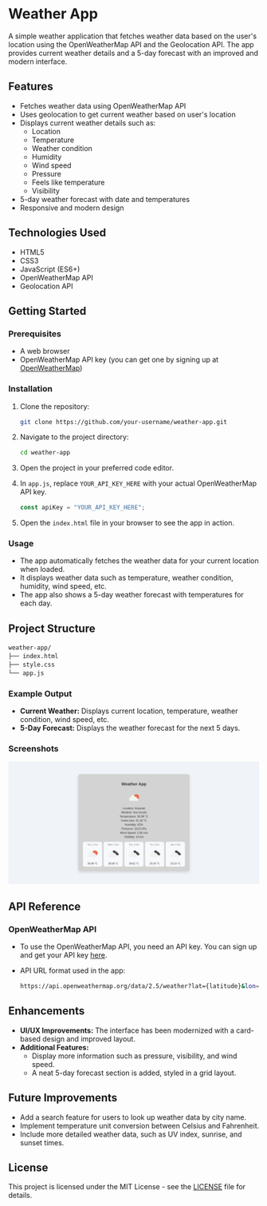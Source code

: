 # Weather App

A simple weather application that fetches weather data based on the user's location using the OpenWeatherMap API and the Geolocation API. The app provides current weather details and a 5-day forecast with an improved and modern interface.

## Features
- Fetches weather data using OpenWeatherMap API
- Uses geolocation to get current weather based on user's location
- Displays current weather details such as:
  - Location
  - Temperature
  - Weather condition
  - Humidity
  - Wind speed
  - Pressure
  - Feels like temperature
  - Visibility
- 5-day weather forecast with date and temperatures
- Responsive and modern design

## Technologies Used

- HTML5
- CSS3
- JavaScript (ES6+)
- OpenWeatherMap API
- Geolocation API

## Getting Started

### Prerequisites

- A web browser
- OpenWeatherMap API key (you can get one by signing up at [OpenWeatherMap](https://home.openweathermap.org/users/sign_up))

### Installation

1. Clone the repository:

    ```bash
    git clone https://github.com/your-username/weather-app.git
    ```

2. Navigate to the project directory:

    ```bash
    cd weather-app
    ```

3. Open the project in your preferred code editor.

4. In `app.js`, replace `YOUR_API_KEY_HERE` with your actual OpenWeatherMap API key.

    ```javascript
    const apiKey = "YOUR_API_KEY_HERE";
    ```

5. Open the `index.html` file in your browser to see the app in action.

### Usage

- The app automatically fetches the weather data for your current location when loaded.
- It displays weather data such as temperature, weather condition, humidity, wind speed, etc.
- The app also shows a 5-day weather forecast with temperatures for each day.

## Project Structure
``` bash
weather-app/
├── index.html
├── style.css
└── app.js
```

### Example Output

- **Current Weather:** Displays current location, temperature, weather condition, wind speed, etc.
- **5-Day Forecast:** Displays the weather forecast for the next 5 days.

### Screenshots

![Weather App Screenshot](screenshot.png)  <!-- Optional: Add screenshots here to showcase the app interface -->

## API Reference

### OpenWeatherMap API

- To use the OpenWeatherMap API, you need an API key. You can sign up and get your API key [here](https://home.openweathermap.org/users/sign_up).
- API URL format used in the app:

    ```bash
    https://api.openweathermap.org/data/2.5/weather?lat={latitude}&lon={longitude}&appid={API_KEY}&units=metric
    ```

## Enhancements

- **UI/UX Improvements:** The interface has been modernized with a card-based design and improved layout.
- **Additional Features:**
  - Display more information such as pressure, visibility, and wind speed.
  - A neat 5-day forecast section is added, styled in a grid layout.

## Future Improvements

- Add a search feature for users to look up weather data by city name.
- Implement temperature unit conversion between Celsius and Fahrenheit.
- Include more detailed weather data, such as UV index, sunrise, and sunset times.

## License

This project is licensed under the MIT License - see the [LICENSE](LICENSE) file for details.

